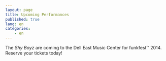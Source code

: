```yaml
---
layout: page
title: Upcoming Performances
published: true
lang: en
categories:
    - en
---
```


The <em>Shy Boyz</em> are coming to the Dell East Music Center for funkfest&#8482; 2014. Reserve your tickets today!